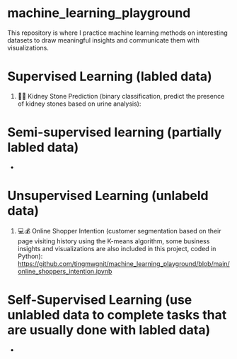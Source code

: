 # machine_learning_playground
This repository is where I practice machine learning methods on interesting datasets to draw meaningful insights and communicate them with visualizations. 
 
    
# Supervised Learning (labled data)
1. 👨‍⚕️ Kidney Stone Prediction (binary classification, predict the presence of kidney stones based on urine analysis):

# Semi-supervised learning (partially labled data)
+

# Unsupervised Learning (unlabeld data)
1. 💻💰 Online Shopper Intention (customer segmentation based on their page visiting history using the K-means algorithm, some business insights and visualizations are also included in this project, coded in Python):  https://github.com/tingmwgnit/machine_learning_playground/blob/main/online_shoppers_intention.ipynb


# Self-Supervised Learning (use unlabled data to complete tasks that are usually done with labled data)
+
